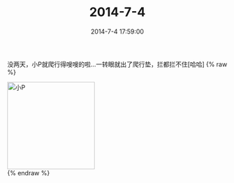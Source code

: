 ﻿---
title: "2014-7-4"
date: 2014-7-4 17:59:00
tags: 文字
categories: 妈妈
---
没两天，小P就爬行得嗖嗖的啦...一转眼就出了爬行垫，拦都拦不住[哈哈]
{% raw %}
<div style="width:500 px">
<div style="float:left; width:100 px"><img src="/images/微信图片_20171010153545.jpg" width="200" alt="小P"></div>
<div style="clear:both"></div>
</div>
{% endraw %}
